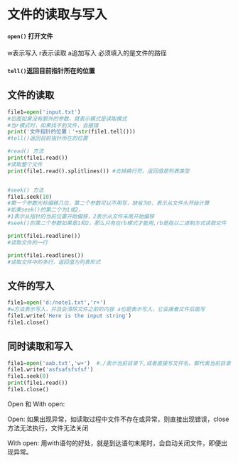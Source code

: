 # 文件的读取与写入

#### `open()` 打开文件

w表示写入 r表示读取 a追加写入 必须填入的是文件的路径

#### `tell()`返回目前指针所在的位置

## 文件的读取

```python
file1=open('input.txt')  
#后面如果没有额外的参数，就表示模式是读取模式
#当r模式时，如果找不到文件，会报错
print('文件指针的位置：'+str(file1.tell())) 
#tell()返回目前指针所在的位置

#read() 方法
print(file1.read()) 
#读取整个文件
print(file1.read().splitlines()) #去掉换行符，返回值是列表类型


#seek() 方法
file1.seek(10) 
#第一个参数光标偏移几位，第二个参数可以不用写，缺省为0，表示从文件头开始计算
#如果seek()的第二个为1或2，
#1表示从指针的当前位置开始偏移，2表示从文件末尾开始偏移
#seek()的第二个参数如果是1和2，那么只有在rb模式才能用,rb是指以二进制方式读取文件

print(file1.readline()) 
#读取文件的一行

print(file1.readlines())  
#读取文件中的多行，返回值为列表形式
```

##  文件的写入

```python
file1=open('d:/note1.txt','r+')  
#w方法表示写入，并且会清除文件之前的内容 a也是表示写入，它会接着文件后面写
file1.write('Here is the input string')
file1.close()
```

## 同时读取和写入

```python
file1=open('aab.txt','w+')  #./表示当前目录下,或者直接写文件名，都代表当前目录
file1.write('asfsafsfsfsf')
file1.seek(0)
print(file1.read())
file1.close()
```

Open 和 With open:

Open: 如果出现异常，如读取过程中文件不存在或异常，则直接出现错误，close方法无法执行，文件无法关闭

 With open: 用with语句的好处，就是到达语句末尾时，会自动关闭文件，即便出现异常。

 

